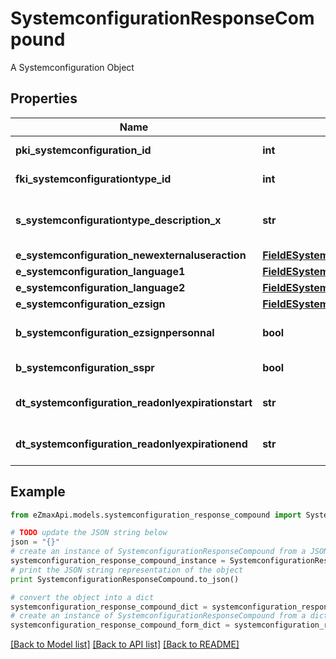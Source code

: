 # SystemconfigurationResponseCompound

A Systemconfiguration Object

## Properties
Name | Type | Description | Notes
------------ | ------------- | ------------- | -------------
**pki_systemconfiguration_id** | **int** | The unique ID of the Systemconfiguration | 
**fki_systemconfigurationtype_id** | **int** | The unique ID of the Systemconfigurationtype | 
**s_systemconfigurationtype_description_x** | **str** | The description of the Systemconfigurationtype in the language of the requester | 
**e_systemconfiguration_newexternaluseraction** | [**FieldESystemconfigurationNewexternaluseraction**](FieldESystemconfigurationNewexternaluseraction.md) |  | 
**e_systemconfiguration_language1** | [**FieldESystemconfigurationLanguage1**](FieldESystemconfigurationLanguage1.md) |  | 
**e_systemconfiguration_language2** | [**FieldESystemconfigurationLanguage2**](FieldESystemconfigurationLanguage2.md) |  | 
**e_systemconfiguration_ezsign** | [**FieldESystemconfigurationEzsign**](FieldESystemconfigurationEzsign.md) |  | 
**b_systemconfiguration_ezsignpersonnal** | **bool** | Whether if we allow the creation of personal files in eZsign | 
**b_systemconfiguration_sspr** | **bool** | Whether if we allow SSPR | 
**dt_systemconfiguration_readonlyexpirationstart** | **str** | The start date where the system will be in read only | [optional] 
**dt_systemconfiguration_readonlyexpirationend** | **str** | The end date where the system will be in read only | [optional] 

## Example

```python
from eZmaxApi.models.systemconfiguration_response_compound import SystemconfigurationResponseCompound

# TODO update the JSON string below
json = "{}"
# create an instance of SystemconfigurationResponseCompound from a JSON string
systemconfiguration_response_compound_instance = SystemconfigurationResponseCompound.from_json(json)
# print the JSON string representation of the object
print SystemconfigurationResponseCompound.to_json()

# convert the object into a dict
systemconfiguration_response_compound_dict = systemconfiguration_response_compound_instance.to_dict()
# create an instance of SystemconfigurationResponseCompound from a dict
systemconfiguration_response_compound_form_dict = systemconfiguration_response_compound.from_dict(systemconfiguration_response_compound_dict)
```
[[Back to Model list]](../README.md#documentation-for-models) [[Back to API list]](../README.md#documentation-for-api-endpoints) [[Back to README]](../README.md)



